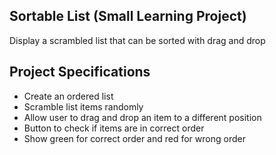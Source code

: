 ## Sortable List (Small Learning Project)

Display a scrambled list that can be sorted with drag and drop

## Project Specifications

- Create an ordered list
- Scramble list items randomly
- Allow user to drag and drop an item to a different position
- Button to check if items are in correct order
- Show green for correct order and red for wrong order
